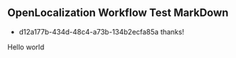 ## OpenLocalization Workflow Test MarkDown
* d12a177b-434d-48c4-a73b-134b2ecfa85a 
thanks!

Hello world